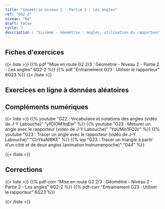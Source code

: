 ```yaml
---
title: "Géométrie niveau 2 - Partie 2 : Les angles"
ref: "6G2-2"
niveau: "6e"
draft: false
cycle: 3
description : "Sixième - Géométrie : angles, utilisation du rapporteur"
---
```




<h2 class="ui horizontal divider header"> Fiches d'exercices</h2>


{{< liste >}}
	{{% pdf "Mise en route G2 2/3 : Géométrie - Niveau 2 - Partie 2 - Les angles" 6G2-2 %}}
	{{% pdf "Entrainement G23 : Utiliser le rapporteur" 6G23 %}}
{{< /liste >}}


<div class="ui hidden divider"></div>
<div class="ui hidden divider"></div>

<h2 class="ui horizontal divider header">Exercices en ligne à données aléatoires</h2>
<div class="ui middle aligned animated selection divided list" id="MenuDesExercices">
</div>


<script type="module">
    import {listeTheme} from "/modules/menuDesExercicesDisponibles.js";
    document.getElementById('MenuDesExercices').innerHTML=listeTheme('6G22')+listeTheme('6G23')
</script>

<div class="ui hidden divider"></div>
<div class="ui hidden divider"></div>


<h2 class="ui horizontal divider header"> Compléments numériques</h2>


{{< liste >}}
	{{% youtube "G22 : Vocabulaire et notations des angles (vidéo de J-Y Labouche)" "yfCIOM1tqEw" %}}
	{{% youtube "G23 : Mesurer un angle avec le rapporteur (vidéo de J-Y Labouche)" "YqUMin1FQ2c" %}}
	{{% youtube "G23 : Tracer un angle avec le rapporteur (vidéo de J-Y Labouche)" "CIrYkaNIBKE" %}}
	{{% iep "G23 : Tracer un triangle à partir d'un côté et de deux angles (animation Instrumenpoche)" "044" %}}

	
{{< /liste >}}

<div class="ui hidden divider"></div>
<div class="ui hidden divider"></div>

<h2 class="ui horizontal divider header"> Corrections</h2>


{{< liste >}}
	{{% pdf-corr "Mise en route G2 2/3 : Géométrie - Niveau 2 - Partie 2 - Les angles" 6G2-2 %}}
	{{% pdf-corr "Entrainement G23 : Utiliser le rapporteur" 6G23 %}}

{{< /liste >}}


